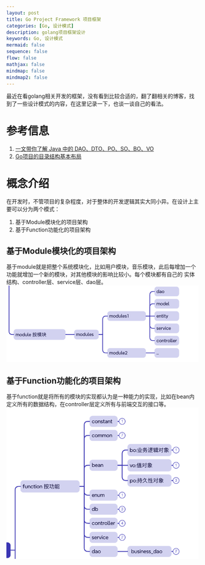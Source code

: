 ```yaml
---
layout: post
title: Go Project Framework 项目框架
categories: [Go, 设计模式]
description: golang项目框架设计
keywords: Go, 设计模式
mermaid: false
sequence: false
flow: false
mathjax: false
mindmap: false
mindmap2: false
---
```


最近在看golang相关开发的框架，没有看到比较合适的，翻了翻相关的博客，找到了一些设计模式的内容，在这里记录一下，也谈一谈自己的看法。

# 参考信息
1. [一文带你了解 Java 中的 DAO、DTO、PO、SO、BO、VO](https://juejin.cn/post/7132750942973198350)
2. [Go项目的目录结构基本布局](https://blog.csdn.net/hguisu/article/details/129342554)

# 概念介绍
在开发时，不管项目的复杂程度，对于整体的开发逻辑其实大同小异。在设计上主要可以分为两个模式：
1. 基于Module模块化的项目架构
2. 基于Function功能化的项目架构

## 基于Module模块化的项目架构
基于module就是把整个系统模块化，比如用户模块，音乐模块，此后每增加一个功能就增加一个新的模块，对其他模块的影响比较小。每个模块都有自己的 实体结构、controller层、service层、dao层。
<img src="/images/posts/design-mode/module.png">

## 基于Function功能化的项目架构
基于function就是将所有的模块的实现都认为是一种能力的实现，比如在bean内定义所有的数据结构，在controller层定义所有与前端交互的接口等。
<img src="/images/posts/design-mode/function.png">

